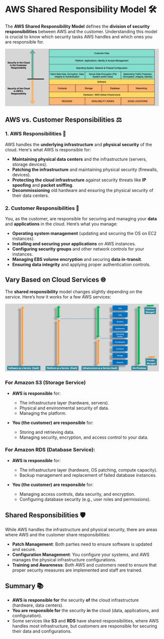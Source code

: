 # **AWS Shared Responsibility Model** 🛠️

The **AWS Shared Responsibility Model** defines the **division of security responsibilities** between AWS and the customer. Understanding this model is crucial to know which security tasks AWS handles and which ones you are responsible for.

![Shared Responsibility Model](images/aws-shared-responsibility.png)

## **AWS vs. Customer Responsibilities** ⚖️

### **1. AWS Responsibilities** 🏢

AWS handles the **underlying infrastructure** and **physical security** of the cloud. Here's what AWS is responsible for:

- **Maintaining physical data centers** and the infrastructure (servers, storage devices).
- **Patching the infrastructure** and maintaining physical security (firewalls, devices).
- **Protecting the cloud infrastructure** against security threats like **IP spoofing** and **packet sniffing**.
- **Decommissioning** old hardware and ensuring the physical security of their data centers.

### **2. Customer Responsibilities** 👤

You, as the customer, are responsible for securing and managing your **data** and **applications** in the cloud. Here’s what you manage:

- **Operating system management** (updating and securing the OS on EC2 instances).
- **Installing and securing your applications** on AWS instances.
- **Configuring security groups** and other network controls for your instances.
- **Managing EBS volume encryption** and securing **data in-transit**.
- **Ensuring data integrity** and applying proper authentication controls.

## **Vary Based on Cloud Services** 🌐

The **shared responsibility** model changes slightly depending on the service. Here’s how it works for a few AWS services:

![Shared Responsibility Model Based on Cloud Services](images/aws-shared-responsibility-based-on-cloud-services.png)

### **For Amazon S3** (Storage Service)

- **AWS is responsible** for:

  - The infrastructure layer (hardware, servers).
  - Physical and environmental security of data.
  - Managing the platform.

- **You (the customer) are responsible** for:
  - Storing and retrieving data.
  - Managing security, encryption, and access control to your data.

### **For Amazon RDS** (Database Service):

- **AWS is responsible** for:

  - The infrastructure layer (hardware, OS patching, compute capacity).
  - Backup management and replacement of failed database instances.

- **You (the customer) are responsible** for:
  - Managing access controls, data security, and encryption.
  - Configuring database security (e.g., user roles and permissions).

## **Shared Responsibilities** 🛡️

While AWS handles the infrastructure and physical security, there are areas where AWS and the customer share responsibilities:

- **Patch Management**: Both parties need to ensure software is updated and secure.
- **Configuration Management**: You configure your systems, and AWS manages the physical infrastructure configurations.
- **Training and Awareness**: Both AWS and customers need to ensure that proper security measures are implemented and staff are trained.

## **Summary** 📚

- **AWS is responsible for** the security **of** the cloud infrastructure (hardware, data centers).
- **You are responsible for** the security **in** the cloud (data, applications, and configuration).
- Some services like **S3** and **RDS** have shared responsibilities, where AWS handles most infrastructure, but customers are responsible for securing their data and configurations.

